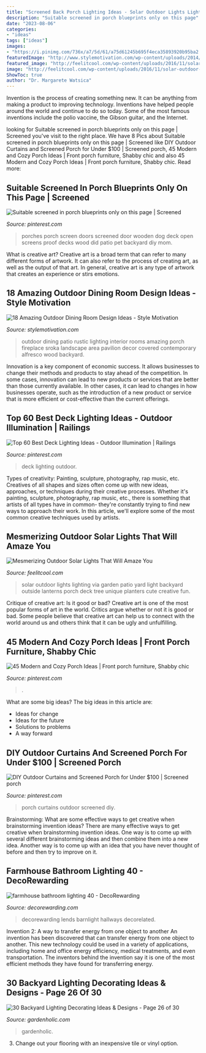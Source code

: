 ```yaml
---
title: "Screened Back Porch Lighting Ideas - Solar Outdoor Lights Lighting Via Garden Patio Yard Light Backyard Outside Lanterns Porch Deck Tree Unique Planters Cute Creative Fun"
description: "Suitable screened in porch blueprints only on this page"
date: "2023-08-06"
categories:
- "ideas"
tags: ["ideas"]
images:
- "https://i.pinimg.com/736x/a7/5d/61/a75d61245b695f4eca35893920b95ba2.jpg"
featuredImage: "http://www.stylemotivation.com/wp-content/uploads/2014/03/20-Amazing-Outdoor-Dining-Room-Design-Ideas-6.jpg"
featured_image: "http://feelitcool.com/wp-content/uploads/2016/11/solar-outdoor-lighting-ideas16.jpg"
image: "http://feelitcool.com/wp-content/uploads/2016/11/solar-outdoor-lighting-ideas16.jpg"
ShowToc: true
author: "Dr. Margarete Watsica"
---
```



Invention is the process of creating something new. It can be anything from making a product to improving technology. Inventions have helped people around the world and continue to do so today. Some of the most famous inventions include the polio vaccine, the Gibson guitar, and the Internet.

	

		
looking for Suitable screened in porch blueprints only on this page | Screened you've visit to the right place. We have 8 Pics about Suitable screened in porch blueprints only on this page | Screened like DIY Outdoor Curtains and Screened Porch for Under $100 | Screened porch, 45 Modern and Cozy Porch Ideas | Front porch furniture, Shabby chic and also 45 Modern and Cozy Porch Ideas | Front porch furniture, Shabby chic. Read more:
		
    
## Suitable Screened In Porch Blueprints Only On This Page | Screened

<img loading=lazy src="https://i.pinimg.com/736x/fa/d7/a7/fad7a7dede40c39447a420404b1a5a0b.jpg" onerror="this.onerror=null;this.src='https://tse1.mm.bing.net/th?id=OIP.KOX1lqOG-tdk0bO3oyFWBgHaJ3&amp;pid=15.1';" alt="Suitable screened in porch blueprints only on this page | Screened">

_Source: pinterest.com_

>porches porch screen doors screened door wooden dog deck open screens proof decks wood did patio pet backyard diy mom. 

	

What is creative art?
Creative art is a broad term that can refer to many different forms of artwork. It can also refer to the process of creating art, as well as the output of that art. In general, creative art is any type of artwork that creates an experience or stirs emotions.

    
## 18 Amazing Outdoor Dining Room Design Ideas - Style Motivation

<img loading=lazy src="http://www.stylemotivation.com/wp-content/uploads/2014/03/20-Amazing-Outdoor-Dining-Room-Design-Ideas-6.jpg" onerror="this.onerror=null;this.src='https://tse3.mm.bing.net/th?id=OIP._FER7BeGwD6rIj7IbwklvwHaKr&amp;pid=15.1';" alt="18 Amazing Outdoor Dining Room Design Ideas - Style Motivation">

_Source: stylemotivation.com_

>outdoor dining patio rustic lighting interior rooms amazing porch fireplace sroka landscape area pavilion decor covered contemporary alfresco wood backyard. 

	

Innovation is a key component of economic success. It allows businesses to change their methods and products to stay ahead of the competition. In some cases, innovation can lead to new products or services that are better than those currently available. In other cases, it can lead to changes in how businesses operate, such as the introduction of a new product or service that is more efficient or cost-effective than the current offerings.

    
## Top 60 Best Deck Lighting Ideas - Outdoor Illumination | Railings

<img loading=lazy src="https://i.pinimg.com/736x/be/ce/56/bece56c1f003eb18532db4717658ff60.jpg" onerror="this.onerror=null;this.src='https://tse2.mm.bing.net/th?id=OIP.PcKZL6cQu6Qs98fd2SJ-vAHaFj&amp;pid=15.1';" alt="Top 60 Best Deck Lighting Ideas - Outdoor Illumination | Railings">

_Source: pinterest.com_

>deck lighting outdoor. 

	

Types of creativity: Painting, sculpture, photography, rap music, etc.
Creatives of all shapes and sizes often come up with new ideas, approaches, or techniques during their creative processes. Whether it's painting, sculpture, photography, rap music, etc., there is something that artists of all types have in common- they're constantly trying to find new ways to approach their work. In this article, we'll explore some of the most common creative techniques used by artists.

    
## Mesmerizing Outdoor Solar Lights That Will Amaze You

<img loading=lazy src="http://feelitcool.com/wp-content/uploads/2016/11/solar-outdoor-lighting-ideas16.jpg" onerror="this.onerror=null;this.src='https://tse4.mm.bing.net/th?id=OIP.5C5wzR_Klkuhr-jLr_Ke6AHaLF&amp;pid=15.1';" alt="Mesmerizing Outdoor Solar Lights That Will Amaze You">

_Source: feelitcool.com_

>solar outdoor lights lighting via garden patio yard light backyard outside lanterns porch deck tree unique planters cute creative fun. 

	

Critique of creative art: Is it good or bad?
Creative art is one of the most popular forms of art in the world. Critics argue whether or not it is good or bad. Some people believe that creative art can help us to connect with the world around us and others think that it can be ugly and unfulfilling.

    
## 45 Modern And Cozy Porch Ideas | Front Porch Furniture, Shabby Chic

<img loading=lazy src="https://i.pinimg.com/736x/a7/5d/61/a75d61245b695f4eca35893920b95ba2.jpg" onerror="this.onerror=null;this.src='https://tse2.mm.bing.net/th?id=OIP.RuB90YCrWbI9pmJTroR7ogHaJ3&amp;pid=15.1';" alt="45 Modern and Cozy Porch Ideas | Front porch furniture, Shabby chic">

_Source: pinterest.com_

>. 

	

What are some big ideas?
The big ideas in this article are: 
- Ideas for change 
- Ideas for the future 
- Solutions to problems
- A way forward

    
## DIY Outdoor Curtains And Screened Porch For Under $100 | Screened Porch

<img loading=lazy src="https://i.pinimg.com/736x/de/fc/16/defc1634ef75053a80f744407d7fc8ee.jpg" onerror="this.onerror=null;this.src='https://tse3.mm.bing.net/th?id=OIP.ByBJgwMXSgC48R6mC4y3UQHaLG&amp;pid=15.1';" alt="DIY Outdoor Curtains and Screened Porch for Under $100 | Screened porch">

_Source: pinterest.com_

>porch curtains outdoor screened diy. 

	

Brainstorming: What are some effective ways to get creative when brainstorming invention ideas?
There are many effective ways to get creative when brainstorming invention ideas. One way is to come up with several different brainstorming ideas and then combine them into a new idea. Another way is to come up with an idea that you have never thought of before and then try to improve on it.

    
## Farmhouse Bathroom Lighting 40 - DecoRewarding

<img loading=lazy src="http://decorewarding.com/wp-content/uploads/2018/07/farmhouse-bathroom-lighting-40-768x1024.jpg" onerror="this.onerror=null;this.src='https://tse3.mm.bing.net/th?id=OIP.Mf08uHL79ew4LyvvAxP_6gHaJ4&amp;pid=15.1';" alt="farmhouse bathroom lighting 40 - DecoRewarding">

_Source: decorewarding.com_

>decorewarding lends barnlight hallways decorelated. 

	

Invention 2: A way to transfer energy from one object to another
An invention has been discovered that can transfer energy from one object to another. This new technology could be used in a variety of applications, including home and office energy efficiency, medical treatments, and even transportation. The inventors behind the invention say it is one of the most efficient methods they have found for transferring energy.

    
## 30 Backyard Lighting Decorating Ideas &amp; Designs - Page 26 Of 30

<img loading=lazy src="https://gardenholic.com/wp-content/uploads/2019/02/Lights-26.jpg" onerror="this.onerror=null;this.src='https://tse3.mm.bing.net/th?id=OIP.3J6bd-9QfOSxRsMWJ6ti8AHaK0&amp;pid=15.1';" alt="30 Backyard Lighting Decorating Ideas &amp; Designs - Page 26 of 30">

_Source: gardenholic.com_

>gardenholic. 

	

3. Change out your flooring with an inexpensive tile or vinyl option.

